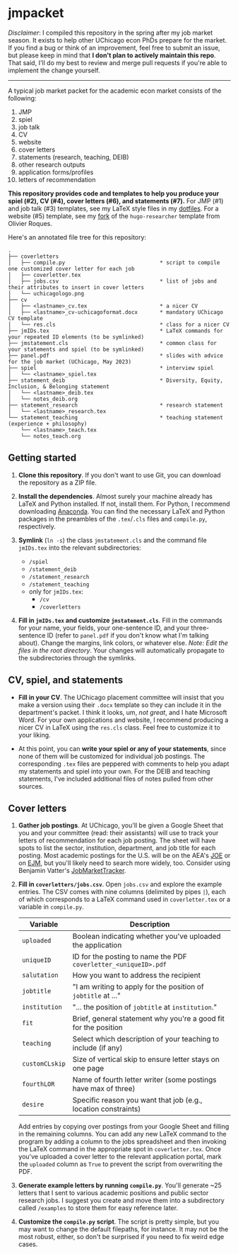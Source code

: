 # jmpacket

*Disclaimer*: I compiled this repository in the spring after my job market season. It exists to help other UChicago econ PhDs prepare for the market. If you find a bug or think of an improvement, feel free to submit an issue, but please keep in mind that **I don't plan to actively maintain this repo**. That said, I'll do my best to review and merge pull requests if you're able to implement the change yourself.

---

A typical job market packet for the academic econ market consists of the following:

1. JMP
2. spiel
3. job talk
4. CV
5. website
6. cover letters
7. statements (research, teaching, DEIB)
8. other research outputs
9. application forms/profiles
10. letters of recommendation

**This repository provides code and templates to help you produce your spiel (#2), CV (#4), cover letters (#6), and statements (#7).** For JMP (#1) and job talk (#3) templates, see my LaTeX style files in my [dotfiles](https://github.com/levicrews/dotfiles). For a website (#5) template, see my [fork](https://github.com/levicrews/academic-website) of the `hugo-researcher` template from Olivier Roques.

Here's an annotated file tree for this repository:

```
.
├── coverletters
│   ├── compile.py                              * script to compile one customized cover letter for each job
│   ├── coverletter.tex
│   ├── jobs.csv                                * list of jobs and their attributes to insert in cover letters
│   └── uchicagologo.png
├── cv
│   ├── <lastname>_cv.tex                       * a nicer CV
│   ├── <lastname>_cv-uchicagoformat.docx       * mandatory UChicago CV template
│   └── res.cls                                 * class for a nicer CV
├── jmIDs.tex                                   * LaTeX commands for your repeated ID elements (to be symlinked)
├── jmstatement.cls                             * common class for your statements and spiel (to be symlinked)
├── panel.pdf                                   * slides with advice for the job market (UChicago, May 2023)
├── spiel                                       * interview spiel
│   └── <lastname>_spiel.tex
├── statement_deib                              * Diversity, Equity, Inclusion, & Belonging statement
│   └── <lastname>_deib.tex
│   └── notes_deib.org
├── statement_research                          * research statement
│   └── <lastname>_research.tex
└── statement_teaching                          * teaching statement (experience + philosophy)
    └── <lastname>_teach.tex
    └── notes_teach.org
```

## Getting started

1. **Clone this repository**. If you don't want to use Git, you can download the repository as a ZIP file.

2. **Install the dependencies**. Almost surely your machine already has LaTeX and Python installed. If not, install them. For Python, I recommend downloading [Anaconda](https://www.anaconda.com/). You can find the necessary LaTeX and Python packages in the preambles of the `.tex`/`.cls` files and `compile.py`, respectively.

3. **Symlink** (`ln -s`) the class `jmstatement.cls` and the command file `jmIDs.tex` into the relevant subdirectories:

   - `/spiel`
   - `/statement_deib`
   - `/statement_research`
   - `/statement_teaching`
   - only for `jmIDs.tex`:
     - `/cv`
     - `/coverletters`

4. **Fill in `jmIDs.tex` and customize `jmstatement.cls`**. Fill in the commands for your name, your fields, your one-sentence ID, and your three-sentence ID (refer to `panel.pdf` if you don't know what I'm talking about). Change the margins, link colors, or whatever else. *Note: Edit the files in the root directory*. Your changes will automatically propagate to the subdirectories through the symlinks.

## CV, spiel, and statements

- **Fill in your CV**. The UChicago placement committee will insist that you make a version using their `.docx` template so they can include it in the department's packet. I think it looks, um, *not great*, and I hate Microsoft Word. For your own applications and website, I recommend producing a nicer CV in LaTeX using the `res.cls` class. Feel free to customize it to your liking.

- At this point, you can **write your spiel or any of your statements**, since none of them will be customized for individual job postings. The corresponding `.tex` files are peppered with comments to help you adapt my statements and spiel into your own. For the DEIB and teaching statements, I've included additional files of notes pulled from other sources.

## Cover letters

1. **Gather job postings**. At UChicago, you'll be given a Google Sheet that you and your committee (read: their assistants) will use to track your letters of recommendation for each job posting. The sheet will have spots to list the sector, institution, department, and job title for each posting. Most academic postings for the U.S. will be on the AEA's [JOE](https://www.aeaweb.org/joe/listings) or on [EJM](https://econjobmarket.org/), but you'll likely need to search more widely, too. Consider using Benjamin Vatter's [JobMarketTracker](https://github.com/benjaminvatterj/JobMarketTracker).

2. **Fill in `coverletters/jobs.csv`**. Open `jobs.csv` and explore the example entries. The CSV comes with nine columns (delimited by pipes `|`), each of which corresponds to a LaTeX command used in `coverletter.tex` or a variable in `compile.py`.

   | Variable       | Description                                                     |
   |----------------|-----------------------------------------------------------------|
   | `uploaded`     | Boolean indicating whether you've uploaded the application      |
   | `uniqueID`     | ID for the posting to name the PDF `coverletter_<uniqueID>.pdf` |
   | `salutation`   | How you want to address the recipient                           |
   | `jobtitle`     | "I am writing to apply for the position of `jobtitle` at ..."   |
   | `institution`  | "... the position of `jobtitle` at `institution`."              |
   | `fit`          | Brief, general statement why you're a good fit for the position |
   | `teaching`     | Select which description of your teaching to include (if any)   |
   | `customCLskip` | Size of vertical skip to ensure letter stays on one page        |
   | `fourthLOR`    | Name of fourth letter writer (some postings have max of three)  |
   | `desire`       | Specific reason you want that job (e.g., location constraints)  |

   Add entries by copying over postings from your Google Sheet and filling in the remaining columns. You can add any new LaTeX command to the program by adding a column to the jobs spreadsheet and then invoking the LaTeX command in the appropriate spot in `coverletter.tex`. Once you've uploaded a cover letter to the relevant application portal, mark the `uploaded` column as `True` to prevent the script from overwriting the PDF.

3. **Generate example letters by running `compile.py`**. You'll generate ~25 letters that I sent to various academic positions and public sector research jobs. I suggest you create and move them into a subdirectory called `/examples` to store them for easy reference later.

4. **Customize the `compile.py` script**. The script is pretty simple, but you may want to change the default filepaths, for instance. It may not be the most robust, either, so don't be surprised if you need to fix weird edge cases.
